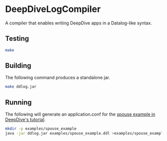 DeepDiveLogCompiler
===================

A compiler that enables writing DeepDive apps in a Datalog-like syntax.

## Testing

```bash
make
```

## Building
The following command produces a standalone jar.

```bash
make ddlog.jar
```

## Running
The following will generate an application.conf for the [spouse example in DeepDive's tutorial](http://deepdive.stanford.edu/doc/basics/walkthrough/walkthrough.html).
```bash
mkdir -p examples/spouse_example
java -jar ddlog.jar examples/spouse_example.ddl >examples/spouse_example/application.conf
```


